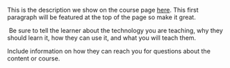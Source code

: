 This is the description we show on the course page [here](https://lab.github.com/tryazisahnurman/geometri-analitik). This first paragraph will be featured at the top of the page so make it great.
​

​
Be sure to tell the learner about the technology you are teaching, why they should learn it, how they can use it, and what you will teach them.
​


Include information on how they can reach you for questions about the content or course. 